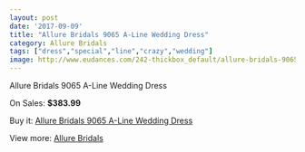 ```yaml
---
layout: post
date: '2017-09-09'
title: "Allure Bridals 9065 A-Line Wedding Dress"
category: Allure Bridals
tags: ["dress","special","line","crazy","wedding"]
image: http://www.eudances.com/242-thickbox_default/allure-bridals-9065-a-line-wedding-dress.jpg
---
```

Allure Bridals 9065 A-Line Wedding Dress

On Sales: **$383.99**
<a href="https://www.eudances.com/en/allure-bridals/75-allure-bridals-9065-a-line-wedding-dress.html"><amp-img layout="responsive" width="600" height="600" src="//www.eudances.com/242-thickbox_default/allure-bridals-9065-a-line-wedding-dress.jpg" alt="Allure Bridals 9065 A-Line Wedding Dress 0" /></a>
<a href="https://www.eudances.com/en/allure-bridals/75-allure-bridals-9065-a-line-wedding-dress.html"><amp-img layout="responsive" width="600" height="600" src="//www.eudances.com/244-thickbox_default/allure-bridals-9065-a-line-wedding-dress.jpg" alt="Allure Bridals 9065 A-Line Wedding Dress 1" /></a>
<a href="https://www.eudances.com/en/allure-bridals/75-allure-bridals-9065-a-line-wedding-dress.html"><amp-img layout="responsive" width="600" height="600" src="//www.eudances.com/243-thickbox_default/allure-bridals-9065-a-line-wedding-dress.jpg" alt="Allure Bridals 9065 A-Line Wedding Dress 2" /></a>

Buy it: [Allure Bridals 9065 A-Line Wedding Dress](https://www.eudances.com/en/allure-bridals/75-allure-bridals-9065-a-line-wedding-dress.html "Allure Bridals 9065 A-Line Wedding Dress")

View more: [Allure Bridals](https://www.eudances.com/en/2-allure-bridals "Allure Bridals")